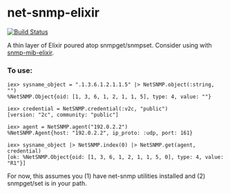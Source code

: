net-snmp-elixir
=======
[![Build Status](https://travis-ci.org/jonnystorm/net-snmp-elixir.svg?branch=master)](https://travis-ci.org/jonnystorm/net-snmp-elixir)

A thin layer of Elixir poured atop snmpget/snmpset. Consider using with [snmp-mib-elixir](https://github.com/jonnystorm/snmp-mib-elixir).

### To use:

```
iex> sysname_object = ".1.3.6.1.2.1.1.5" |> NetSNMP.object(:string, "")
%NetSNMP.Object{oid: [1, 3, 6, 1, 2, 1, 1, 5], type: 4, value: ""}

iex> credential = NetSNMP.credential(:v2c, "public")
[version: "2c", community: "public"]

iex> agent = NetSNMP.agent("192.0.2.2")
%NetSNMP.Agent{host: "192.0.2.2", ip_proto: :udp, port: 161}

iex> sysname_object |> NetSNMP.index(0) |> NetSNMP.get(agent, credential)
[ok: %NetSNMP.Object{oid: [1, 3, 6, 1, 2, 1, 1, 5, 0], type: 4, value: "R1"}]
```

For now, this assumes you (1) have net-snmp utilities installed and (2) snmpget/set is in your path.

